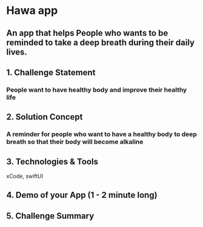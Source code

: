 # Hawa app

## An app that helps People who wants to be reminded to take a deep breath during their daily lives.

## 1. Challenge Statement
### People want to have healthy body and improve their healthy life

## 2. Solution Concept
### A reminder for people who want to have a healthy body to deep breath so that their body will become alkaline

## 3. Technologies & Tools
xCode, swiftUI

## 4. Demo of your App (1 - 2 minute long)

## 5. Challenge Summary
